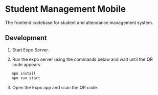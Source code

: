 # Student Management Mobile
The frontend codebase for student and attendance management system.

## Development

1. Start Expo Server.

2. Run the expo server using the commands below and wait until the QR code appears.
```bash
   npm install
   npm run start
```
3. Open the Expo app and scan the QR code.